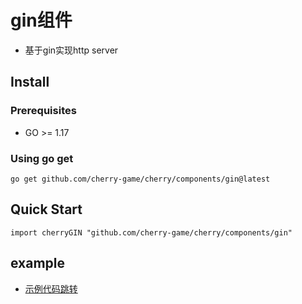 # gin组件
- 基于gin实现http server

## Install

### Prerequisites
- GO >= 1.17

### Using go get
```
go get github.com/cherry-game/cherry/components/gin@latest
```


## Quick Start
```
import cherryGIN "github.com/cherry-game/cherry/components/gin"
```

## example
- [示例代码跳转](https://github.com/cherry-game/cherry/tree/master/examples/test_gin)